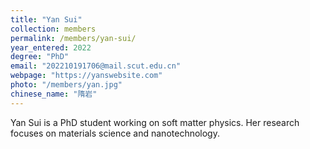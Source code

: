 ```yaml
---
title: "Yan Sui"
collection: members
permalink: /members/yan-sui/
year_entered: 2022
degree: "PhD"
email: "202210191706@mail.scut.edu.cn"
webpage: "https://yanswebsite.com"
photo: "/members/yan.jpg"
chinese_name: "隋岩"
---
```

Yan Sui is a PhD student working on soft matter physics. Her research focuses on materials science and nanotechnology.
